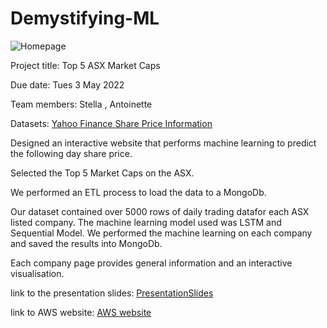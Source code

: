# Demystifying-ML

![Homepage]('./shares/static/data/images/homepage.png")

Project title: Top 5 ASX Market Caps

Due date: Tues 3 May 2022

Team members:
Stella , Antoinette  

Datasets:
[Yahoo Finance Share Price Information]('./shares/static/data")

Designed an interactive website that performs machine learning to predict the following day share price.

Selected the Top 5 Market Caps on the ASX.

We performed an ETL process to load the data to a MongoDb.

Our dataset contained over 5000 rows of daily trading datafor each ASX listed company. The machine learning model used was LSTM and Sequential Model. We performed the machine learning on each company and saved the results into MongoDb.

Each company page provides general information and an interactive visualisation. 

link to the presentation slides:
[PresentationSlides]('???")

link to AWS website: 
[AWS website]('???")
